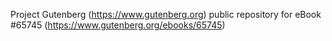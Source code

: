 Project Gutenberg (https://www.gutenberg.org) public repository for eBook #65745 (https://www.gutenberg.org/ebooks/65745)
